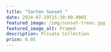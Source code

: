 ```yaml
---
title: "Sarton Sunset "
date: 2024-07-29T15:30:00.000Z
featured_image: /img/sunset-trees.jpg
featured_image_alt: Framed
description: Private Collection
price: 0.05
---
```

